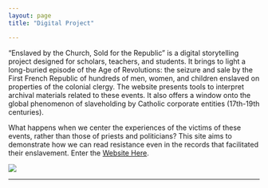 ```yaml
---
layout: page
title: "Digital Project"

---
```


“Enslaved by the Church, Sold for the Republic” is a digital storytelling project designed for scholars, teachers, and students. It brings to light a long-buried episode of the Age of Revolutions: the seizure and sale by the First French Republic of hundreds of men, women, and children enslaved on properties of the colonial clergy. The website presents tools to interpret archival materials related to these events. It also offers a window onto the global phenomenon of slaveholding by Catholic corporate entities (17th-19th centuries). 

What happens when we center the experiences of the victims of these events, rather than those of priests and politicians? This site aims to demonstrate how we can read resistance even in the records that facilitated their enslavement.
Enter the [Website Here](https://storymaps.arcgis.com/stories/68ea1822adba48acadb2848f40b29048).

<img src="{{ site.baseurl }}/caen2.gif">

---
